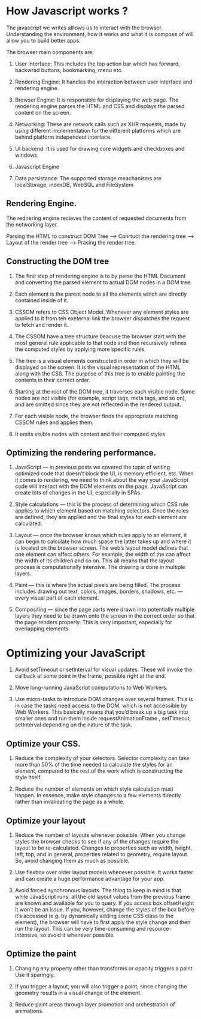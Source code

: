 # How Javascript works ?

The javascript we writes alllows us to interact with the browser. Understanding the environment, how it works and what it is compose of will allow you to build better apps.

The browser main components are:
1. User Interface: This includes the top action bar which has forward, backwrad buttons, bookmarking, menu etc.

2. Rendering Engine: It handles the interaction between user interface and rendering engine.

3. Browser Engine: It is responsible for displaying the web page. The rendering engine parses the HTML and CSS and displays the parsed content on the screen.

4. Networking: These are network calls such as XHR requests, made by using different implementation for the different platforms which are behind platform independent interface.

5. UI backend: It is used for drawing core widgets and checkboxes and windows.

6. Javascript Engine

7. Data persistance: The supported storage meachanisms are localStorage, indexDB, WebSQL and FileSystem


## Rendering Engine.
The rednering engine recieves the content of requested documents from the networking layer.

Parsing the HTML to construct DOM Tree --> Conrtuct the rendering tree --> Layout of the render tree --> Prasing the render tree.


## Constructing the DOM tree
1. The first step of rendering engine is to by parse the HTML Document and converting the parsed element to actual DOM nodes in a DOM tree.

2. Each element is the parent node to all the elements which are directly contained inside of it.

3. CSSOM refers to CSS Object Model. Whenever any element styles are applied to it from teh exeternal link the browser dispatches the request to fetch and render it.

4. The CSSOM have a tree structure beacuse the browser start with the most general rule applicable to that node and then recursively refines the computed styles by applying more specific rules.

5. The tree is a visual elements constructed in order in which they will be displayed on the screen. It is the visual representation of the HTML along with the CSS. The purpose of this tree is to enable painting the contents in their correct order.

6. Starting at the root of the DOM tree, it traverses each visible node. Some nodes are not visible (for example, script tags, meta tags, and so on), and are omitted since they are not reflected in the rendered output.

7. For each visible node, the browser finds the appropriate matching CSSOM rules and applies them.

8. It emits visible nodes with content and their computed styles


## Optimizing the rendering performance.

1. JavaScript — in previous posts we covered the topic of writing optimized code that doesn’t block the UI, is memory efficient, etc. When it comes to rendering, we need to think about the way your JavaScript code will interact with the DOM elements on the page. JavaScript can create lots of changes in the UI, especially in SPAs.

2. Style calculations — this is the process of determining which CSS rule applies to which element based on matching selectors. Once the rules are defined, they are applied and the final styles for each element are calculated.

3. Layout — once the browser knows which rules apply to an element, it can begin to calculate how much space the latter takes up and where it is located on the browser screen. The web’s layout model defines that one element can affect others. For example, the width of the <body> can affect the width of its children and so on. This all means that the layout process is computationally intensive. The drawing is done in multiple layers.

4. Paint — this is where the actual pixels are being filled. The process includes drawing out text, colors, images, borders, shadows, etc. — every visual part of each element.

5. Compositing — since the page parts were drawn into potentially multiple layers they need to be drawn onto the screen in the correct order so that the page renders properly. This is very important, especially for overlapping elements.


# Optimizing your JavaScript

1. Avoid setTimeout or setInterval for visual updates. These will invoke the callback at some point in the frame, possible right at the end. 


2. Move long-running JavaScript computations to Web Workers.

3. Use micro-tasks to introduce DOM changes over several frames. This is in case the tasks need access to the DOM, which is not accessible by Web Workers. This basically means that you’d break up a big task into smaller ones and run them inside requestAnimationFrame , setTimeout, setInterval depending on the nature of the task.


## Optimize your CSS.

1. Reduce the complexity of your selectors. Selector complexity can take more than 50% of the time needed to calculate the styles for an element, compared to the rest of the work which is constructing the style itself.


2. Reduce the number of elements on which style calculation must happen. In essence, make style changes to a few elements directly rather than invalidating the page as a whole.


## Optimize your layout 

1. Reduce the number of layouts whenever possible. When you change styles the browser checks to see if any of the changes require the layout to be re-calculated. Changes to properties such as width, height, left, top, and in general, properties related to geometry, require layout. So, avoid changing them as much as possible.


2. Use flexbox over older layout models whenever possible. It works faster and can create a huge performance advantage for your app.

3. Avoid forced synchronous layouts. The thing to keep in mind is that while JavaScript runs, all the old layout values from the previous frame are known and available for you to query. If you access box.offsetHeight it won’t be an issue. If you, however, change the styles of the box before it’s accessed (e.g. by dynamically adding some CSS class to the element), the browser will have to first apply the style change and then run the layout. This can be very time-consuming and resource-intensive, so avoid it whenever possible.


## Optimize the paint 

1. Changing any property other than transforms or opacity triggers a paint. Use it sparingly.

2. If you trigger a layout, you will also trigger a paint, since changing the geometry results in a visual change of the element.

3. Reduce paint areas through layer promotion and orchestration of animations.